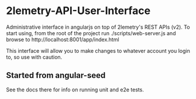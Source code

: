# 2lemetry-API-User-Interface

Administrative interface in angularjs on top of 2lemetry's REST APIs (v2). To start using, from the 
root of the project run ./scripts/web-server.js and browse to http://localhost:8001/app/index.html

This interface will allow you to make changes to whatever account you login to, so use with caution.


## Started from angular-seed

See the docs there for info on running unit and e2e tests.